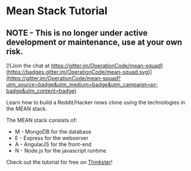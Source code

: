 # Mean Stack Tutorial

## NOTE - This is no longer under active development or maintenance, use at your own risk.

[![Join the chat at https://gitter.im/OperationCode/mean-squad](https://badges.gitter.im/OperationCode/mean-squad.svg)](https://gitter.im/OperationCode/mean-squad?utm_source=badge&utm_medium=badge&utm_campaign=pr-badge&utm_content=badge)

Learn how to build a Reddit/Hacker news clone using the technologies in the MEAN stack.

The MEAN stack consists of:

- M - MongoDB for the database
- E - Express for the webserver
- A - AngularJS for the front-end
- N - Node.js for the javascript runtime

Check out the tutorial for free on [Thinkster](https://thinkster.io/tutorials/mean-stack)!
